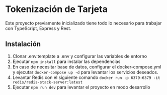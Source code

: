 # Tokenización de Tarjeta

Este proyecto previamente inicializado tiene todo lo necesario para trabajar con TypeScript, Express y Rest.
 
## Instalación

1. Clonar .env.template a .env y configurar las variables de entorno
2. Ejecutar `npm install` para instalar las dependencias
3. En caso de necesitar base de datos, configurar el docker-compose.yml y ejecutar `docker-compose up -d` para levantar los servicios deseados.
4. Levantar Redis con el siguiente comando `docker run -p 6379:6379 -it redis/redis-stack-server:latest`
5. Ejecutar `npm run dev` para levantar el proyecto en modo desarrollo

